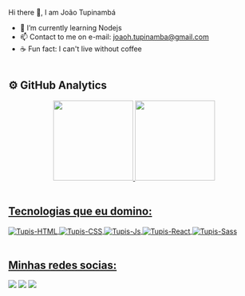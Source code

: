    Hi there 👋, I am João Tupinambá</h1>
- 🌱 I’m currently learning Nodejs
- 📫 Contact to me on e-mail: joaoh.tupinamba@gmail.com
- ☕ Fun fact: I can't live without coffee
<br><br>

<div>
  <h2>⚙️ GitHub Analytics</h2>
  <div align ="center" style="display= inline_block">
    <a href="https://github.com/tupis">
    <img height="160em" src="https://github-readme-stats.vercel.app/api?username=tupis&show_icons=true&theme=algolia&include_all_commits=true&count_private=true"/>
    <img height="160em" src="https://github-readme-stats.vercel.app/api/top-langs/?username=tupis&layout=compact&langs_count=7&theme=algolia"/>
  </div>
  </div>
  <br>
  
<div> 
  <h2>Tecnologias que eu domino:</h2>
  <div style="display: inline_block">
      <img align="center" alt="Tupis-HTML" src="https://img.shields.io/badge/HTML5-E34F26?style=for-the-badge&logo=html5&logoColor=F7DF1E">
      <img align="center" alt="Tupis-CSS" src="https://img.shields.io/badge/CSS3-1572B6?style=for-the-badge&logo=css3&logoColor=F7DF1E">
      <img align="center" alt="Tupis-Js" src="https://img.shields.io/badge/JavaScript-323330?style=for-the-badge&logo=javascript&logoColor=F7DF1E">
      <img align="center" alt="Tupis-React" src="https://img.shields.io/badge/React-20232A?style=for-the-badge&logo=react&logoColor=61DAFB">
      <img align="center" alt="Tupis-Sass" src="https://img.shields.io/badge/Sass-CC6699?style=for-the-badge&logo=sass&logoColor=white">
    </div>
  </div>
  <br>

  <div>
    <h2>Minhas redes socias:</h2>
    <div style="display: inline_block">
      <a href="https://www.linkedin.com/in/joaotupinamba/" target="_blank"><img src="https://img.shields.io/badge/-LinkedIn-%230077B5?style=for-the-badge&logo=linkedin&logoColor=white" target="_blank"></a>
      <a href="https://instagram.com/jh.tupinamba" target="_blank"><img src="https://img.shields.io/badge/-Instagram-%23E4405F?style=for-the-badge&logo=instagram&logoColor=white" target="_blank"></a>
      <a href = "mailto:joaoh.tupinamba@gmail.com"><img src="https://img.shields.io/badge/-Gmail-%23333?style=for-the-badge&logo=gmail&logoColor=white" target="_blank"></a>
  </div>    
</div>

